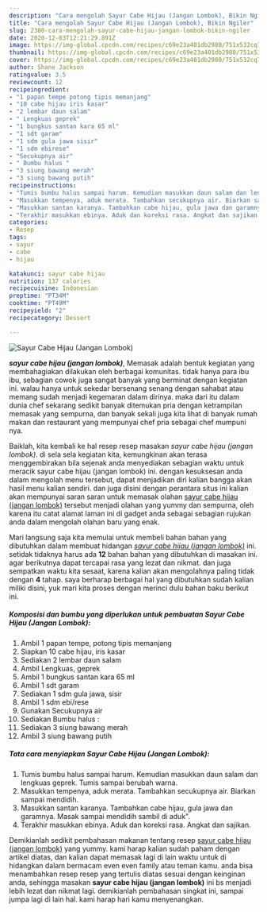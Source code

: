 ```yaml
---
description: "Cara mengolah Sayur Cabe Hijau (Jangan Lombok), Bikin Ngiler"
title: "Cara mengolah Sayur Cabe Hijau (Jangan Lombok), Bikin Ngiler"
slug: 2380-cara-mengolah-sayur-cabe-hijau-jangan-lombok-bikin-ngiler
date: 2020-12-03T12:21:29.891Z
image: https://img-global.cpcdn.com/recipes/c69e23a401db2980/751x532cq70/sayur-cabe-hijau-jangan-lombok-foto-resep-utama.jpg
thumbnail: https://img-global.cpcdn.com/recipes/c69e23a401db2980/751x532cq70/sayur-cabe-hijau-jangan-lombok-foto-resep-utama.jpg
cover: https://img-global.cpcdn.com/recipes/c69e23a401db2980/751x532cq70/sayur-cabe-hijau-jangan-lombok-foto-resep-utama.jpg
author: Shane Jackson
ratingvalue: 3.5
reviewcount: 12
recipeingredient:
- "1 papan tempe potong tipis memanjang"
- "10 cabe hijau iris kasar"
- "2 lembar daun salam"
- " Lengkuas geprek"
- "1 bungkus santan kara 65 ml"
- "1 sdt garam"
- "1 sdm gula jawa sisir"
- "1 sdm ebirese"
- "Secukupnya air"
- " Bumbu halus "
- "3 siung bawang merah"
- "3 siung bawang putih"
recipeinstructions:
- "Tumis bumbu halus sampai harum. Kemudian masukkan daun salam dan lengkuas geprek. Tumis sampai berubah warna."
- "Masukkan tempenya, aduk merata. Tambahkan secukupnya air. Biarkan sampai mendidih."
- "Masukkan santan karanya. Tambahkan cabe hijau, gula jawa dan garamnya. Masak sampai mendidih sambil di aduk&#34;."
- "Terakhir masukkan ebinya. Aduk dan koreksi rasa. Angkat dan sajikan."
categories:
- Resep
tags:
- sayur
- cabe
- hijau

katakunci: sayur cabe hijau 
nutrition: 137 calories
recipecuisine: Indonesian
preptime: "PT34M"
cooktime: "PT49M"
recipeyield: "2"
recipecategory: Dessert

---
```



![Sayur Cabe Hijau (Jangan Lombok)](https://img-global.cpcdn.com/recipes/c69e23a401db2980/751x532cq70/sayur-cabe-hijau-jangan-lombok-foto-resep-utama.jpg)

<b><i>sayur cabe hijau (jangan lombok)</i></b>, Memasak adalah bentuk kegiatan yang membahagiakan dilakukan oleh berbagai komunitas. tidak hanya para ibu ibu, sebagian cowok juga sangat banyak yang berminat dengan kegiatan ini. walau hanya untuk sekedar bersenang senang dengan sahabat atau memang sudah menjadi kegemaran dalam dirinya. maka dari itu dalam dunia chef sekarang sedikit banyak ditemukan pria dengan ketrampilan memasak yang sempurna, dan banyak sekali juga kita lihat di banyak rumah makan dan restaurant yang mempunyai chef pria sebagai chef mumpuni nya.

Baiklah, kita kembali ke hal resep resep masakan <i>sayur cabe hijau (jangan lombok)</i>. di sela sela kegiatan kita, kemungkinan akan terasa menggembirakan bila sejenak anda menyediakan sebagian waktu untuk meracik sayur cabe hijau (jangan lombok) ini. dengan kesuksesan anda dalam mengolah menu tersebut, dapat menjadikan diri kalian bangga akan hasil menu kalian sendiri. dan juga disini dengan perantara situs ini kalian akan mempunyai saran saran untuk memasak olahan <u>sayur cabe hijau (jangan lombok)</u> tersebut menjadi olahan yang yummy dan sempurna, oleh karena itu catat alamat laman ini di gadget anda sebagai sebagian rujukan anda dalam mengolah olahan baru yang enak.




Mari langsung saja kita memulai untuk membeli bahan bahan yang dibutuhkan dalam membuat hidangan <u><i>sayur cabe hijau (jangan lombok)</i></u> ini. setidak tidaknya harus ada <b>12</b> bahan bahan yang dibutuhkan di masakan ini. agar berikutnya dapat tercapai rasa yang lezat dan nikmat. dan juga sempatkan waktu kita sesaat, karena kalian akan mengolahnya paling tidak dengan <b>4</b> tahap. saya berharap berbagai hal yang dibutuhkan sudah kalian miliki disini, yuk mari kita proses dengan merinci dulu bahan baku berikut ini.

<!--inarticleads1-->

##### Komposisi dan bumbu yang diperlukan untuk pembuatan Sayur Cabe Hijau (Jangan Lombok):

1. Ambil 1 papan tempe, potong tipis memanjang
1. Siapkan 10 cabe hijau, iris kasar
1. Sediakan 2 lembar daun salam
1. Ambil  Lengkuas, geprek
1. Ambil 1 bungkus santan kara 65 ml
1. Ambil 1 sdt garam
1. Sediakan 1 sdm gula jawa, sisir
1. Ambil 1 sdm ebi/rese
1. Gunakan Secukupnya air
1. Sediakan  Bumbu halus :
1. Sediakan 3 siung bawang merah
1. Ambil 3 siung bawang putih




<!--inarticleads2-->

##### Tata cara menyiapkan Sayur Cabe Hijau (Jangan Lombok):

1. Tumis bumbu halus sampai harum. Kemudian masukkan daun salam dan lengkuas geprek. Tumis sampai berubah warna.
1. Masukkan tempenya, aduk merata. Tambahkan secukupnya air. Biarkan sampai mendidih.
1. Masukkan santan karanya. Tambahkan cabe hijau, gula jawa dan garamnya. Masak sampai mendidih sambil di aduk&#34;.
1. Terakhir masukkan ebinya. Aduk dan koreksi rasa. Angkat dan sajikan.




Demikianlah sedikit pembahasan makanan tentang resep <u>sayur cabe hijau (jangan lombok)</u> yang yummy. kami harap kalian sudah paham dengan artikel diatas, dan kalian dapat memasak lagi di lain waktu untuk di hidangkan dalam bermacam even even family atau teman kamu. anda bisa menambahkan resep resep yang tertulis diatas sesuai dengan keinginan anda, sehingga masakan <b>sayur cabe hijau (jangan lombok)</b> ini bs menjadi lebih lezat dan nikmat lagi. demikianlah pembahasan singkat ini, sampai jumpa lagi di lain hal. kami harap hari kamu menyenangkan.
